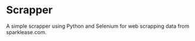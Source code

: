# Scrapper
A simple scrapper using Python and Selenium for web scrapping data from sparklease.com. 
